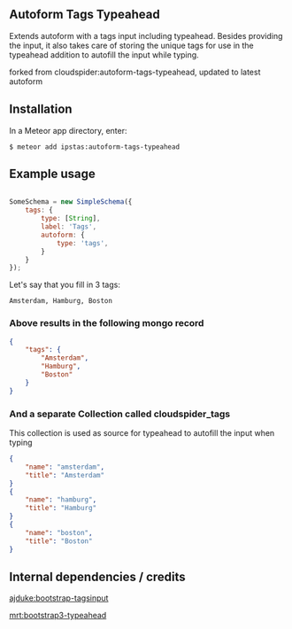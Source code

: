 ## Autoform Tags Typeahead

Extends autoform with a tags input including typeahead. Besides providing the input, it also takes care of storing the unique tags for use in the typeahead addition to autofill the input while typing.

forked from cloudspider:autoform-tags-typeahead, updated to latest autoform
 
## Installation

In a Meteor app directory, enter:

```
$ meteor add ipstas:autoform-tags-typeahead
```

## Example usage

```javascript

SomeSchema = new SimpleSchema({
    tags: {
        type: [String],
        label: 'Tags',
        autoform: {
            type: 'tags',
        }
    }
});

```

Let's say that you fill in 3 tags: 

```
Amsterdam, Hamburg, Boston
```

### Above results in the following mongo record

```json
{
    "tags": {
        "Amsterdam",
        "Hamburg",
        "Boston"
    }
}
```

### And a separate Collection called cloudspider_tags

This collection is used as source for typeahead to autofill the input when typing
```json
{
    "name": "amsterdam",
    "title": "Amsterdam"
}
{
    "name": "hamburg",
    "title": "Hamburg"
}
{
    "name": "boston",
    "title": "Boston"
}
```

## Internal dependencies / credits
[ajduke:bootstrap-tagsinput](https://atmospherejs.com/ajduke/bootstrap-tagsinput) 

[mrt:bootstrap3-typeahead](https://atmospherejs.com/mrt/bootstrap3-typeahead) 
